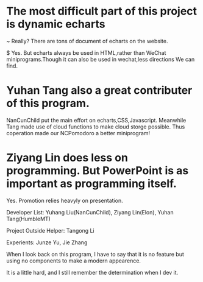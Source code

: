 # The most difficult part of this project is dynamic echarts
~ Really? There are tons of document of echarts on the website.

$ Yes. But echarts always be used in HTML,rather than WeChat miniprograms.Though it can also be used in wechat,less directions We can find.

# Yuhan Tang also a great contributer of this program.
NanCunChild put the main effort on echarts,CSS,Javascript. Meanwhile Tang made use of cloud functions to make cloud storge possible.
Thus coperation made our NCPomodoro a better miniprogram!

# Ziyang Lin does less on programming. But PowerPoint is as important as programming itself.
Yes. Promotion relies heavyly on presentation.

Developer List:
Yuhang Liu(NanCunChild), Ziyang Lin(Elon), Yuhan Tang(HumbleMT)

Project Outside Helper:
Tangong Li

Experients:
Junze Yu, Jie Zhang

When I look back on this program, I have to say that it is no feature but using no components to make a modern appearence.

It is a little hard, and I still remember the determination when I dev it.
